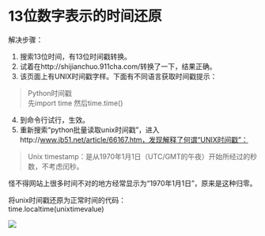 # 13位数字表示的时间还原  
解决步骤：  
1. 搜索13位时间，有13位时间戳转换。    
2. 试着在http://shijianchuo.911cha.com/转换了一下，结果正确。  
3. 该页面上有UNIX时间戳字样。下面有不同语言获取时间戳提示：  
> Python时间戳  
> 先import time 然后time.time()    

4. 到命令行试行，生效。  
5. 重新搜索“python批量读取unix时间戳”，进入http://www.jb51.net/article/66167.htm，发现解释了何谓“UNIX时间戳”：  
> Unix timestamp：是从1970年1月1日（UTC/GMT的午夜）开始所经过的秒数，不考虑闰秒。  

怪不得网站上很多时间不对的地方经常显示为“1970年1月1日”，原来是这种归零。  

将unix时间戳还原为正常时间的代码：  
    time.localtime(unixtimevalue)  

![](http://i12.tietuku.com/b25e3d80a2bbc91e.png)